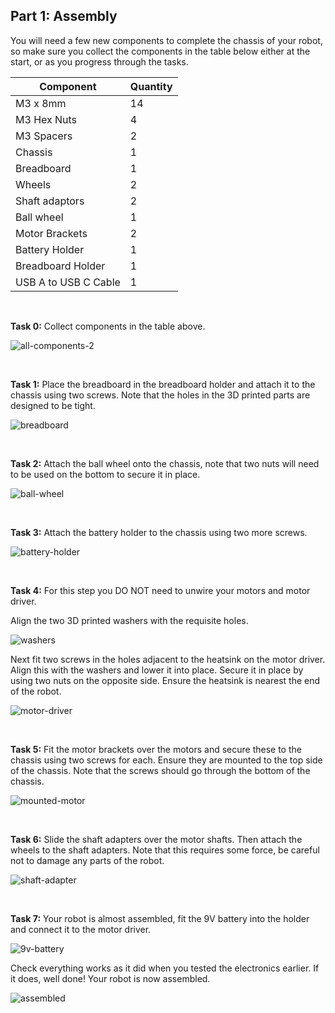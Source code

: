## Part 1: Assembly

You will need a few new components to complete the chassis of your robot, so make sure you collect the components in the table below either at the start, or as you progress through the tasks.

| Component   | Quantity    |
| ----------- | ----------- |
| M3 x 8mm    | 14          |
| M3 Hex Nuts | 4           |
| M3 Spacers  | 2           |
| Chassis     | 1           |
| Breadboard  | 1           |
| Wheels      | 2           |
| Shaft adaptors | 2        |
| Ball wheel  | 1           |
| Motor Brackets    | 2          |
| Battery Holder    | 1          |
| Breadboard Holder    | 1          |
| USB A to USB C Cable   | 1          |

<br>

**Task 0:** Collect components in the table above.

![all-components-2](/2024-Autumn/images/all-components-2.jpg)

<br>

**Task 1:** Place the breadboard in the breadboard holder and attach it to the chassis using two screws. Note that the holes in the 3D printed parts are designed to be tight. 

![breadboard](/2024-Autumn/images/breadboard.jpg)

<br>

**Task 2:** Attach the ball wheel onto the chassis, note that two nuts will need to be used on the bottom to secure it in place.

![ball-wheel](/2024-Autumn/images/ball-wheel.jpg)

<br>

**Task 3:** Attach the battery holder to the chassis using two more screws.

![battery-holder](/2024-Autumn/images/battery-holder.jpg)

<br>

**Task 4:** For this step you DO NOT need to unwire your motors and motor driver. 

Align the two 3D printed washers with the requisite holes. 

![washers](/2024-Autumn/images/washers.jpg)

Next fit two screws in the holes adjacent to the heatsink on the motor driver. Align this with the washers and lower it into place. Secure it in place by using two nuts on the opposite side. Ensure the heatsink is nearest the end of the robot. 

![motor-driver](/2024-Autumn/images/motor-driver.jpg)

<br>

**Task 5:** Fit the motor brackets over the motors and secure these to the chassis using two screws for each. Ensure they are mounted to the top side of the chassis. Note that the screws should go through the bottom of the chassis.  

![mounted-motor](/2024-Autumn/images/mounted-motor.jpg)

<br>


**Task 6:** Slide the shaft adapters over the motor shafts. Then attach the wheels to the shaft adapters. Note that this requires some force, be careful not to damage any parts of the robot. 

![shaft-adapter](/2024-Autumn/images/shaft-adapter.jpg)

<br>

**Task 7:** Your robot is almost assembled, fit the 9V battery into the holder and connect it to the motor driver.

![9v-battery](/2024-Autumn/images/9v-battery.jpg)

Check everything works as it did when you tested the electronics earlier. If it does, well done! Your robot is now assembled. 

![assembled](/2024-Autumn/images/assembled.jpg)

<br>

